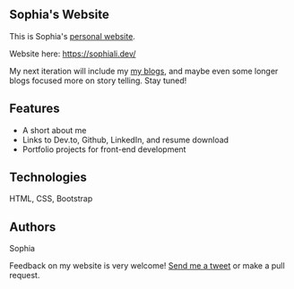 ## Sophia's Website
This is Sophia's [personal website](https://sophiali.dev/). 

Website here: https://sophiali.dev/

My next iteration will include my [my blogs](https://dev.to/sophia_wyl), and maybe even some longer blogs focused more on story telling. Stay tuned!

## Features
- A short about me
- Links to Dev.to, Github, LinkedIn, and resume download
- Portfolio projects for front-end development

## Technologies
HTML, CSS, Bootstrap

## Authors
Sophia

Feedback on my website is very welcome! [Send me a tweet](https://twitter.com/sophia_wyl) or make a pull request.
